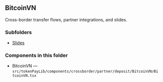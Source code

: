 ## BitcoinVN

Cross-border transfer flows, partner integrations, and slides.

### Subfolders
- [Slides](./Slides/README.md)

### Components in this folder
- BitcoinVN — `src/tokenPayLib/components/crossborder/partner/deposit/BitcoinVN/BitcoinVN.tsx`
